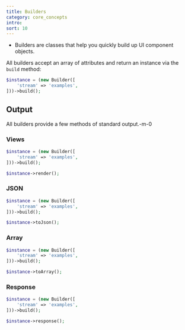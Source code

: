 ```yaml
---
title: Builders
category: core_concepts
intro: 
sort: 10
---
```


- Builders are classes that help you quickly build up UI component objects.

All builders accept an array of attributes and return an instance via the `build` method:
```php
$instance = (new Builder([
    'stream' => 'examples',
]))->build();
```

## Output

All builders provide a few methods of standard output.-m-0

### Views

```php
$instance = (new Builder([
    'stream' => 'examples',
]))->build();

$instance->render();
```

### JSON

```php
$instance = (new Builder([
    'stream' => 'examples',
]))->build();

$instance->toJson();
```

### Array

```php
$instance = (new Builder([
    'stream' => 'examples',
]))->build();

$instance->toArray();
```

### Response

```php
$instance = (new Builder([
    'stream' => 'examples',
]))->build();

$instance->response();
```
